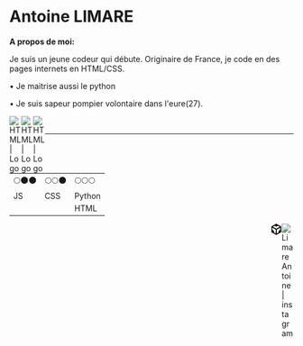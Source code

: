 <h1>Antoine LIMARE</h1>
<p><strong>A propos de moi:</strong></p>
  <p>Je suis un jeune codeur qui débute. Originaire de France, je code en des pages internets en HTML/CSS. </p>
  <p>• Je maitrise aussi le python</p>
  <p>• Je suis sapeur pompier volontaire dans l'eure(27).</p>

<img align="left" alt="HTML | Logo" width="21px" src="https://logodownload.org/wp-content/uploads/2016/10/html5-logo.png" />
<img align="left" alt="HTML | Logo" width="21px" src="https://logodownload.org/wp-content/uploads/2017/04/css-3-logo.png" />
<img align="left" alt="HTML | Logo" width="21px" src="https://upload.wikimedia.org/wikipedia/commons/thumb/c/c3/Python-logo-notext.svg/1869px-Python-logo-notext.svg.png" />
</br>
<hr>
</br><table>
  <tr><td>🌕🌑🌑</td>
      <td>🌕🌕🌑</td>
      <td>🌕🌕🌕</td></tr>
    
  <tr><td>JS</td>
      <td>CSS</td>
      <td>Python</td></tr>
  <tr><td></td>
      <td></td>
      <td>HTML</td></tr>
</table>




<a href="https://www.instagram.com/at_limare/">
  <img align="right" alt="Limare Antoine | instagram" width="21px" src="https://upload.wikimedia.org/wikipedia/commons/thumb/e/e7/Instagram_logo_2016.svg/1200px-Instagram_logo_2016.svg.png" />
</a>
<a href="https://codesandbox.io/u/anuraghazra">
  <img align="right" alt="Anurag Hazra | CodeSandbox" width="20px" src="https://raw.githubusercontent.com/anuraghazra/anuraghazra/master/assets/codesandbox.svg" />
</a>
